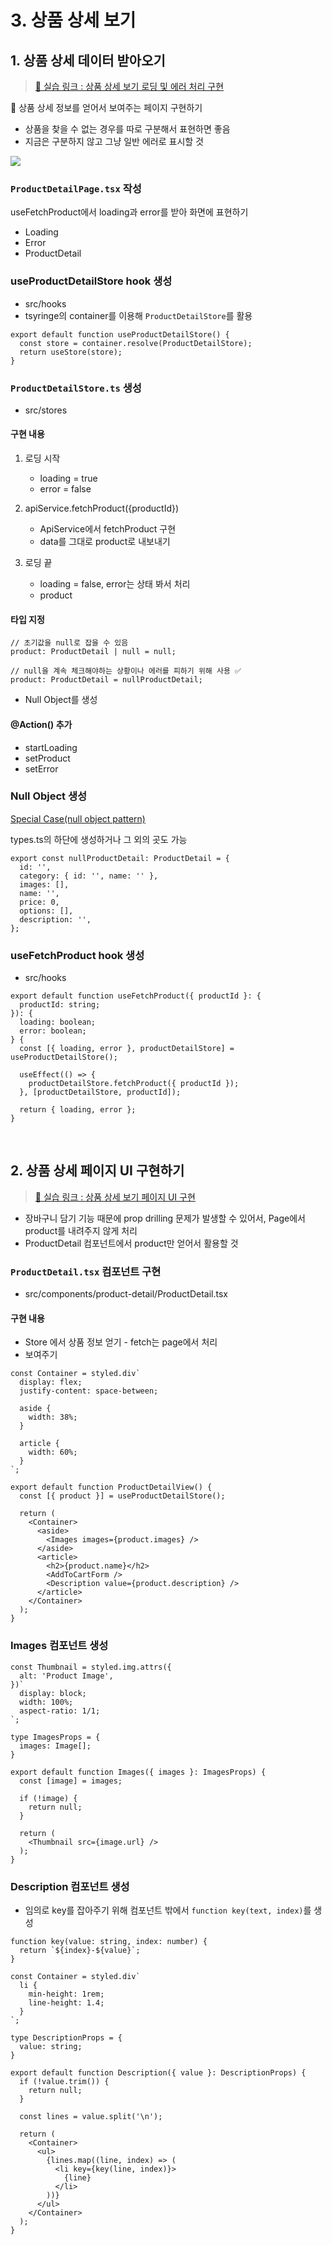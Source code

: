 # 3. 상품 상세 보기

## 1. 상품 상세 데이터 받아오기 

> [🔗 실습 링크 : 상품 상세 보기 로딩 및 에러 처리 구현](https://github.com/ShinjungOh/2023-learn-react/commit/12305de9e05cb8d56af2767b6b51463bfb5a8d53)  

🎯 상품 상세 정보를 얻어서 보여주는 페이지 구현하기   

* 상품을 찾을 수 없는 경우를 따로 구분해서 표현하면 좋음
* 지금은 구분하지 않고 그냥 일반 에러로 표시할 것 

![](../../images/week9_4_detail.png)

### `ProductDetailPage.tsx` 작성

useFetchProduct에서 loading과 error를 받아 화면에 표현하기

* Loading 
* Error
* ProductDetail

### useProductDetailStore hook 생성 

* src/hooks
* tsyringe의 container를 이용해 `ProductDetailStore`를 활용

```tsx
export default function useProductDetailStore() {
  const store = container.resolve(ProductDetailStore);
  return useStore(store);
}
```

### `ProductDetailStore.ts` 생성 

* src/stores

#### 구현 내용 

1. 로딩 시작
   * loading = true
   * error = false

2. apiService.fetchProduct({productId})
   * ApiService에서 fetchProduct 구현
   * data를 그대로 product로 내보내기

3. 로딩 끝 
   * loading = false, error는 상태 봐서 처리 
   * product


#### 타입 지정

```
// 초기값을 null로 잡을 수 있음 
product: ProductDetail | null = null;

// null을 계속 체크해야하는 상황이나 에러를 피하기 위해 사용 ✅
product: ProductDetail = nullProductDetail;
```

* Null Object를 생성 

#### @Action() 추가 

* startLoading
* setProduct
* setError

### Null Object 생성 

[Special Case(null object pattern)](https://refactoring.com/catalog/introduceSpecialCase.html)

types.ts의 하단에 생성하거나 그 외의 곳도 가능 

```tsx
export const nullProductDetail: ProductDetail = {
  id: '',
  category: { id: '', name: '' },
  images: [],
  name: '',
  price: 0,
  options: [],
  description: '',
};
```

### useFetchProduct hook 생성

* src/hooks

```tsx
export default function useFetchProduct({ productId }: {
  productId: string;
}): {
  loading: boolean;
  error: boolean;
} {
  const [{ loading, error }, productDetailStore] = useProductDetailStore();

  useEffect(() => {
    productDetailStore.fetchProduct({ productId });
  }, [productDetailStore, productId]);

  return { loading, error };
}
```

<br>

## 2. 상품 상세 페이지 UI 구현하기 

> [🔗 실습 링크 : 상품 상세 보기 페이지 UI 구현](https://github.com/ShinjungOh/2023-learn-react/commit/2b5eda3ee9d253556d3224b5c8cf2fd941d28fba)

* 장바구니 담기 기능 때문에 prop drilling 문제가 발생할 수 있어서, Page에서 product를 내려주지 않게 처리
* ProductDetail 컴포넌트에서 product만 얻어서 활용할 것 

### `ProductDetail.tsx` 컴포넌트 구현  

* src/components/product-detail/ProductDetail.tsx

#### 구현 내용  

* Store 에서 상품 정보 얻기 - fetch는 page에서 처리
* 보여주기

```tsx
const Container = styled.div`
  display: flex;
  justify-content: space-between;

  aside {
    width: 38%;
  }

  article {
    width: 60%;
  }
`;

export default function ProductDetailView() {
  const [{ product }] = useProductDetailStore();

  return (
    <Container>
      <aside>
        <Images images={product.images} />
      </aside>
      <article>
        <h2>{product.name}</h2>
        <AddToCartForm />
        <Description value={product.description} />
      </article>
    </Container>
  );
}
```

### Images 컴포넌트 생성 

```tsx
const Thumbnail = styled.img.attrs({
  alt: 'Product Image',
})`
  display: block;
  width: 100%;
  aspect-ratio: 1/1;
`;

type ImagesProps = {
  images: Image[];
}

export default function Images({ images }: ImagesProps) {
  const [image] = images;

  if (!image) {
    return null;
  }

  return (
    <Thumbnail src={image.url} />
  );
}
```

### Description 컴포넌트 생성

* 임의로 key를 잡아주기 위해 컴포넌트 밖에서 `function key(text, index)`를 생성

```tsx
function key(value: string, index: number) {
  return `${index}-${value}`;
}

const Container = styled.div`
  li {
    min-height: 1rem;
    line-height: 1.4;
  }
`;

type DescriptionProps = {
  value: string;
}

export default function Description({ value }: DescriptionProps) {
  if (!value.trim()) {
    return null;
  }

  const lines = value.split('\n');

  return (
    <Container>
      <ul>
        {lines.map((line, index) => (
          <li key={key(line, index)}>
            {line}
          </li>
        ))}
      </ul>
    </Container>
  );
}
```
